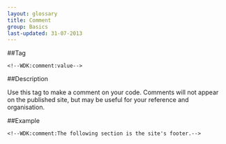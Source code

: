 ```yaml
---
layout: glossary
title: Comment
group: Basics
last-updated: 31-07-2013
---
```


##Tag

`<!--WDK:comment:value-->`

##Description

Use this tag to make a comment on your code. 
Comments will not appear on the published site, but may be useful for your reference and organisation.

##Example

```
<!--WDK:comment:The following section is the site's footer.-->
```